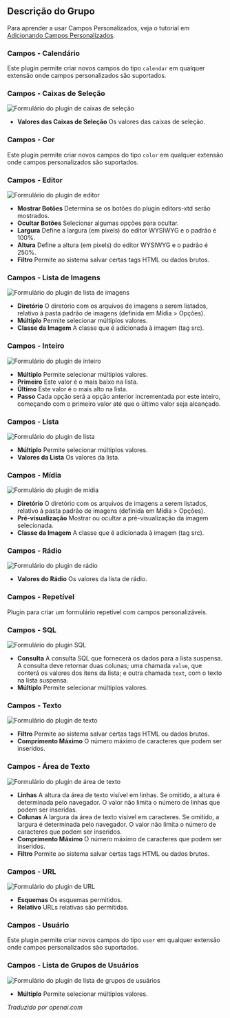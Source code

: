 <!-- Filename: Chunk4x:Extensions_Plugin_Manager_Edit_Fields_Group  / Display title: Grupo de Campos -->

## Descrição do Grupo

Para aprender a usar Campos Personalizados, veja o tutorial em [Adicionando Campos Personalizados](https://docs.joomla.org/J3.x:Adding_custom_fields/en).

### Campos - Calendário

Este plugin permite criar novos campos do tipo `calendar` em qualquer extensão onde campos personalizados são suportados.

### Campos - Caixas de Seleção

![Formulário do plugin de caixas de seleção](../../../en/images/plugins/plugin-group-fields-checkboxes.png)

- **Valores das Caixas de Seleção** Os valores das caixas de seleção.

### Campos - Cor

Este plugin permite criar novos campos do tipo `color` em qualquer extensão onde campos personalizados são suportados.

### Campos - Editor

![Formulário do plugin de editor](../../../en/images/plugins/plugin-group-fields-editor.png)

- **Mostrar Botões** Determina se os botões do plugin editors-xtd serão mostrados.
- **Ocultar Botões** Selecionar algumas opções para ocultar.
- **Largura** Define a largura (em pixels) do editor WYSIWYG e o padrão é 100%.
- **Altura** Define a altura (em pixels) do editor WYSIWYG e o padrão é 250%.
- **Filtro** Permite ao sistema salvar certas tags HTML ou dados brutos.

### Campos - Lista de Imagens

![Formulário do plugin de lista de imagens](../../../en/images/plugins/plugin-group-fields-imagelist.png)

- **Diretório** O diretório com os arquivos de imagens a serem listados, relativo à pasta padrão de imagens (definida em Mídia > Opções).
- **Múltiplo** Permite selecionar múltiplos valores.
- **Classe da Imagem** A classe que é adicionada à imagem (tag src).

### Campos - Inteiro

![Formulário do plugin de inteiro](../../../en/images/plugins/plugin-group-fields-integer.png)

- **Múltiplo** Permite selecionar múltiplos valores.
- **Primeiro** Este valor é o mais baixo na lista.
- **Último** Este valor é o mais alto na lista.
- **Passo** Cada opção será a opção anterior incrementada por este inteiro, começando com o primeiro valor até que o último valor seja alcançado.

### Campos - Lista

![Formulário do plugin de lista](../../../en/images/plugins/plugin-group-fields-list.png)

- **Múltiplo** Permite selecionar múltiplos valores.
- **Valores da Lista** Os valores da lista.

### Campos - Mídia

![Formulário do plugin de mídia](../../../en/images/plugins/plugin-group-fields-media.png)

- **Diretório** O diretório com os arquivos de imagens a serem listados, relativo à pasta padrão de imagens (definida em Mídia > Opções).
- **Pré-visualização** Mostrar ou ocultar a pré-visualização da imagem selecionada.
- **Classe da Imagem** A classe que é adicionada à imagem (tag src).

### Campos - Rádio

![Formulário do plugin de rádio](../../../en/images/plugins/plugin-group-fields-radio.png)

- **Valores do Rádio** Os valores da lista de rádio.

### Campos - Repetível

Plugin para criar um formulário repetível com campos personalizáveis.

### Campos - SQL

![Formulário do plugin SQL](../../../en/images/plugins/plugin-group-fields-sql.png)

- **Consulta** A consulta SQL que fornecerá os dados para a lista suspensa. A consulta deve retornar duas colunas; uma chamada `value`, que conterá os valores dos itens da lista; e outra chamada `text`, com o texto na lista suspensa.
- **Múltiplo** Permite selecionar múltiplos valores.

### Campos - Texto

![Formulário do plugin de texto](../../../en/images/plugins/plugin-group-fields-text.png)

- **Filtro** Permite ao sistema salvar certas tags HTML ou dados brutos.
- **Comprimento Máximo** O número máximo de caracteres que podem ser inseridos.

### Campos - Área de Texto

![Formulário do plugin de área de texto](../../../en/images/plugins/plugin-group-fields-textarea.png)

- **Linhas** A altura da área de texto visível em linhas. Se omitido, a altura é determinada pelo navegador. O valor não limita o número de linhas que podem ser inseridas.
- **Colunas** A largura da área de texto visível em caracteres. Se omitido, a largura é determinada pelo navegador. O valor não limita o número de caracteres que podem ser inseridos.
- **Comprimento Máximo** O número máximo de caracteres que podem ser inseridos.
- **Filtro** Permite ao sistema salvar certas tags HTML ou dados brutos.

### Campos - URL

![Formulário do plugin de URL](../../../en/images/plugins/plugin-group-fields-url.png)

- **Esquemas** Os esquemas permitidos.
- **Relativo** URLs relativas são permitidas.

### Campos - Usuário

Este plugin permite criar novos campos do tipo `user` em qualquer extensão onde campos personalizados são suportados.

### Campos - Lista de Grupos de Usuários

![Formulário do plugin de lista de grupos de usuários](../../../en/images/plugins/plugin-group-fields-usergrouplist.png)

- **Múltiplo** Permite selecionar múltiplos valores.

*Traduzido por openai.com*

